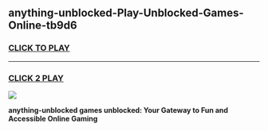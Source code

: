 
## anything-unblocked-Play-Unblocked-Games-Online-tb9d6
<h3>
<a href="https://premium76.site?title=anything-unblocked&ref=25A">CLICK TO PLAY</a></h3>
<hr>

<h3>
<a href="https://premium76.site?title=anything-unblocked&ref=25A">CLICK 2 PLAY</a>
  
</h3>

<a href="https://premium76.site?title=anything-unblocked&ref=25A"><img src="https://clearcache.store/games.png"></a>


**anything-unblocked games unblocked: Your Gateway to Fun and Accessible Online Gaming**

